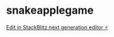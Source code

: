 # snakeapplegame

[Edit in StackBlitz next generation editor ⚡️](https://stackblitz.com/~/github.com/jalsmida321/snakeapplegame)
